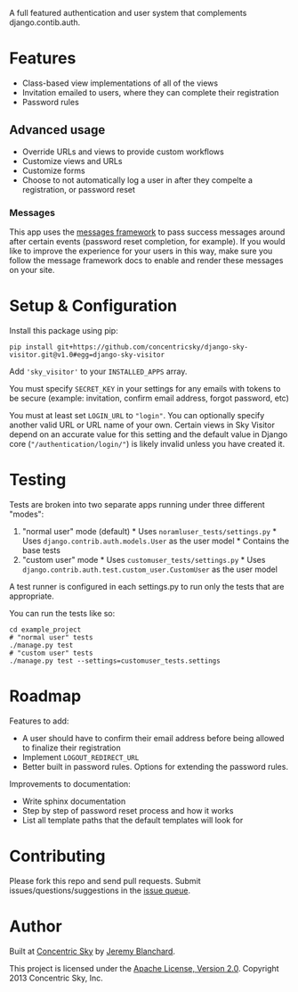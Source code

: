 A full featured authentication and user system that complements django.contib.auth.


# Features

  * Class-based view implementations of all of the views
  * Invitation emailed to users, where they can complete their registration
  * Password rules

## Advanced usage

  * Override URLs and views to provide custom workflows
  * Customize views and URLs
  * Customize forms
  * Choose to not automatically log a user in after they compelte a registration, or password reset

### Messages
This app uses the [messages framework](https://docs.djangoproject.com/en/dev/ref/contrib/messages/) to pass success messages
around after certain events (password reset completion, for example). If you would like to improve the experience for
your users in this way, make sure you follow the message framework docs to enable and render these messages on your site.


# Setup & Configuration

Install this package using pip:

    pip install git+https://github.com/concentricsky/django-sky-visitor.git@v1.0#egg=django-sky-visitor

Add `'sky_visitor'` to your `INSTALLED_APPS` array.

You must specify `SECRET_KEY` in your settings for any emails with tokens to be secure (example: invitation, confirm email address, forgot password, etc)

You must at least set `LOGIN_URL` to `"login"`. You can optionally specify another valid URL or URL name of your own. Certain views in Sky Visitor depend on an accurate value for this setting and the default value in Django core (`"/authentication/login/"`) is likely invalid unless you have created it.


# Testing

Tests are broken into two separate apps running under three different "modes":

  1. "normal user" mode (default)
    * Uses `noramluser_tests/settings.py`
    * Uses `django.contrib.auth.models.User` as the user model
    * Contains the base tests
  2. "custom user" mode
    * Uses `customuser_tests/settings.py`
    * Uses `django.contrib.auth.test.custom_user.CustomUser` as the user model

A test runner is configured in each settings.py to run only the tests that are appropriate.

You can run the tests like so:

    cd example_project
    # "normal user" tests
    ./manage.py test
    # "custom user" tests
    ./manage.py test --settings=customuser_tests.settings


# Roadmap

Features to add:

  * A user should have to confirm their email address before being allowed to finalize their registration
  * Implement `LOGOUT_REDIRECT_URL`
  * Better built in password rules. Options for extending the password rules.

Improvements to documentation:

  * Write sphinx documentation
  * Step by step of password reset process and how it works
  * List all template paths that the default templates will look for


# Contributing
Please fork this repo and send pull requests. Submit issues/questions/suggestions in the [issue queue](https://github.com/concentricsky/django-sky-visitor/issues).


# Author
Built at [Concentric Sky](http://www.concentricsky.com/) by [Jeremy Blanchard](http://github.com/auzigog/).

This project is licensed under the [Apache License, Version 2.0](http://www.apache.org/licenses/LICENSE-2.0). Copyright 2013 Concentric Sky, Inc.
